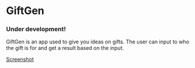 # GiftGen
### Under development!
GiftGen is an app used to give you ideas on gifts.
The user can input to who the gift is for and get a result based on the input.

[Screenshot](https://i.ibb.co/GdkgV5s/Screenshot-from-2022-03-03-17-09-47.png)
